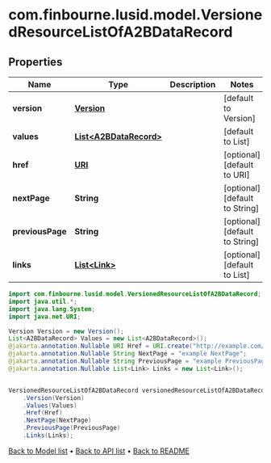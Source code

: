 # com.finbourne.lusid.model.VersionedResourceListOfA2BDataRecord

## Properties

Name | Type | Description | Notes
------------ | ------------- | ------------- | -------------
**version** | [**Version**](Version.md) |  | [default to Version]
**values** | [**List&lt;A2BDataRecord&gt;**](A2BDataRecord.md) |  | [default to List<A2BDataRecord>]
**href** | [**URI**](URI.md) |  | [optional] [default to URI]
**nextPage** | **String** |  | [optional] [default to String]
**previousPage** | **String** |  | [optional] [default to String]
**links** | [**List&lt;Link&gt;**](Link.md) |  | [optional] [default to List<Link>]

```java
import com.finbourne.lusid.model.VersionedResourceListOfA2BDataRecord;
import java.util.*;
import java.lang.System;
import java.net.URI;

Version Version = new Version();
List<A2BDataRecord> Values = new List<A2BDataRecord>();
@jakarta.annotation.Nullable URI Href = URI.create("http://example.com/Href");
@jakarta.annotation.Nullable String NextPage = "example NextPage";
@jakarta.annotation.Nullable String PreviousPage = "example PreviousPage";
@jakarta.annotation.Nullable List<Link> Links = new List<Link>();


VersionedResourceListOfA2BDataRecord versionedResourceListOfA2BDataRecordInstance = new VersionedResourceListOfA2BDataRecord()
    .Version(Version)
    .Values(Values)
    .Href(Href)
    .NextPage(NextPage)
    .PreviousPage(PreviousPage)
    .Links(Links);
```


[Back to Model list](../README.md#documentation-for-models) &#8226; [Back to API list](../README.md#documentation-for-api-endpoints) &#8226; [Back to README](../README.md)
